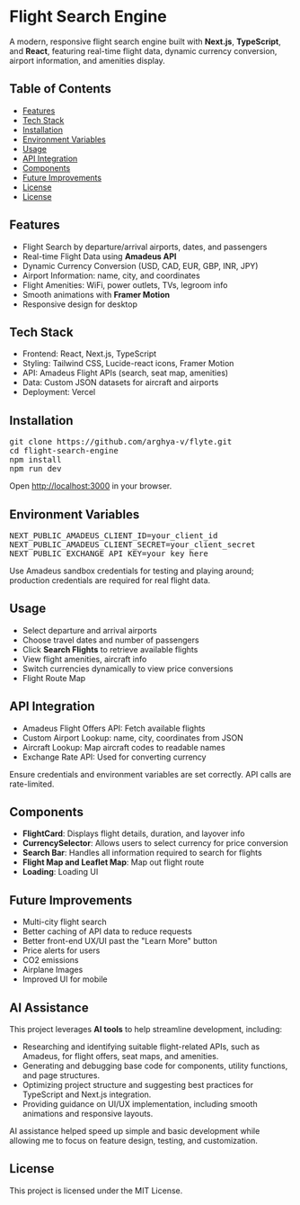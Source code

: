 <h1>Flight Search Engine</h1>
<p>A modern, responsive flight search engine built with <strong>Next.js</strong>, <strong>TypeScript</strong>, and <strong>React</strong>, featuring real-time flight data, dynamic currency conversion, airport information, and amenities display.</p>

<h2>Table of Contents</h2>
<ul>
  <li><a href="#features">Features</a></li>
  <li><a href="#tech-stack">Tech Stack</a></li>
  <li><a href="#installation">Installation</a></li>
  <li><a href="#environment-variables">Environment Variables</a></li>
  <li><a href="#usage">Usage</a></li>
  <li><a href="#api-integration">API Integration</a></li>
  <li><a href="#components">Components</a></li>
  <li><a href="#future-improvements">Future Improvements</a></li>
  <li><a href="#license">License</a></li>
  <li><a href="#ai-assistance">License</a></li>
</ul>

<h2 id="features">Features</h2>
<ul>
  <li>Flight Search by departure/arrival airports, dates, and passengers</li>
  <li>Real-time Flight Data using <strong>Amadeus API</strong></li>
  <li>Dynamic Currency Conversion (USD, CAD, EUR, GBP, INR, JPY)</li>
  <li>Airport Information: name, city, and coordinates</li>
  <li>Flight Amenities: WiFi, power outlets, TVs, legroom info</li>
  <li>Smooth animations with <strong>Framer Motion</strong></li>
  <li>Responsive design for desktop</li>
</ul>

<h2 id="tech-stack">Tech Stack</h2>
<ul>
  <li>Frontend: React, Next.js, TypeScript</li>
  <li>Styling: Tailwind CSS, Lucide-react icons, Framer Motion</li>
  <li>API: Amadeus Flight APIs (search, seat map, amenities)</li>
  <li>Data: Custom JSON datasets for aircraft and airports</li>
  <li>Deployment: Vercel</li>
</ul>

<h2 id="installation">Installation</h2>
<pre>
git clone https://github.com/arghya-v/flyte.git
cd flight-search-engine
npm install
npm run dev
</pre>
<p>Open <a href="http://localhost:3000">http://localhost:3000</a> in your browser.</p>

<h2 id="environment-variables">Environment Variables</h2>
<pre>
NEXT_PUBLIC_AMADEUS_CLIENT_ID=your_client_id
NEXT_PUBLIC_AMADEUS_CLIENT_SECRET=your_client_secret
NEXT_PUBLIC_EXCHANGE_API_KEY=your_key_here
</pre>
<p>Use Amadeus sandbox credentials for testing and playing around; production credentials are required for real flight data.</p>

<h2 id="usage">Usage</h2>
<ul>
  <li>Select departure and arrival airports</li>
  <li>Choose travel dates and number of passengers</li>
  <li>Click <strong>Search Flights</strong> to retrieve available flights</li>
  <li>View flight amenities, aircraft info</li>
  <li>Switch currencies dynamically to view price conversions</li>
  <li>Flight Route Map</li>
</ul>

<h2 id="api-integration">API Integration</h2>
<ul>
  <li>Amadeus Flight Offers API: Fetch available flights</li>
  <li>Custom Airport Lookup: name, city, coordinates from JSON</li>
  <li>Aircraft Lookup: Map aircraft codes to readable names</li>
  <li>Exchange Rate API: Used for converting currency</li>
  
</ul>
<p>Ensure credentials and environment variables are set correctly. API calls are rate-limited.</p>

<h2 id="components">Components</h2>
<ul>
  <li><strong>FlightCard</strong>: Displays flight details, duration, and layover info</li>
  <li><strong>CurrencySelector</strong>: Allows users to select currency for price conversion</li>
  <li><strong>Search Bar</strong>: Handles all information required to search for flights</li>
  <li><strong>Flight Map and Leaflet Map</strong>: Map out flight route</li>
  <li> <strong>Loading</strong>: Loading UI</li>
  
</ul>

<h2 id="future-improvements">Future Improvements</h2>
<ul>
  <li>Multi-city flight search</li>
  <li>Better caching of API data to reduce requests</li>
  <li>Better front-end UX/UI past the "Learn More" button</li>
  <li>Price alerts for users</li>
  <li>CO2 emissions</li>
  <li>Airplane Images</li>
  <li>Improved UI for mobile</li>
  
</ul>

<h2 id="ai-assistance">AI Assistance</h2>
<p>This project leverages <strong>AI tools</strong> to help streamline development, including:</p>
<ul>
  <li>Researching and identifying suitable flight-related APIs, such as Amadeus, for flight offers, seat maps, and amenities.</li>
  <li>Generating and debugging base code for components, utility functions, and page structures.</li>
  <li>Optimizing project structure and suggesting best practices for TypeScript and Next.js integration.</li>
  <li>Providing guidance on UI/UX implementation, including smooth animations and responsive layouts.</li>
</ul>
<p>AI assistance helped speed up simple and basic development while allowing me to focus on feature design, testing, and customization.</p>

<h2 id="license">License</h2>
<p>This project is licensed under the MIT License.</p>

</body>
</html>
